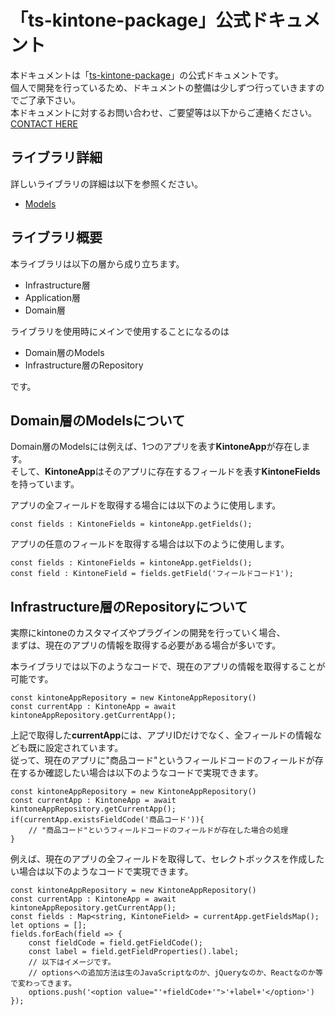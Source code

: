 #  「ts-kintone-package」公式ドキュメント

本ドキュメントは「[ts-kintone-package](https://github.com/ShunMitsuoka/ts-kintone-package)」の公式ドキュメントです。  
個人で開発を行っているため、ドキュメントの整備は少しずつ行っていきますのでご了承下さい。  
本ドキュメントに対するお問い合わせ、ご要望等は以下からご連絡ください。  
[CONTACT HERE](https://tri-an-gout.com/contact)

## ライブラリ詳細 
詳しいライブラリの詳細は以下を参照ください。
* [Models](./Domain/Models/model.md)

## ライブラリ概要
  
本ライブラリは以下の層から成り立ちます。  
* Infrastructure層  
* Application層  
* Domain層  
  
ライブラリを使用時にメインで使用することになるのは  
* Domain層のModels  
* Infrastructure層のRepository  

です。

## Domain層のModelsについて

Domain層のModelsには例えば、1つのアプリを表す**KintoneApp**が存在します。  
そして、**KintoneApp**はそのアプリに存在するフィールドを表す**KintoneFields**を持っています。

アプリの全フィールドを取得する場合には以下のように使用します。
```JS
const fields : KintoneFields = kintoneApp.getFields();
```

アプリの任意のフィールドを取得する場合は以下のように使用します。
```JS
const fields : KintoneFields = kintoneApp.getFields();
const field : KintoneField = fields.getField('フィールドコード1');
```

## Infrastructure層のRepositoryについて

実際にkintoneのカスタマイズやプラグインの開発を行っていく場合、  
まずは、現在のアプリの情報を取得する必要がある場合が多いです。

本ライブラリでは以下のようなコードで、現在のアプリの情報を取得することが可能です。

```JS
const kintoneAppRepository = new KintoneAppRepository()
const currentApp : KintoneApp = await kintoneAppRepository.getCurrentApp();
```

上記で取得した**currentApp**には、アプリIDだけでなく、全フィールドの情報なども既に設定されています。  
従って、現在のアプリに"商品コード"というフィールドコードのフィールドが存在するか確認したい場合は以下のようなコードで実現できます。

```JS
const kintoneAppRepository = new KintoneAppRepository()
const currentApp : KintoneApp = await kintoneAppRepository.getCurrentApp();
if(currentApp.existsFieldCode('商品コード')){
    // "商品コード"というフィールドコードのフィールドが存在した場合の処理
}
```

例えば、現在のアプリの全フィールドを取得して、セレクトボックスを作成したい場合は以下のようなコードで実現できます。

```JS
const kintoneAppRepository = new KintoneAppRepository()
const currentApp : KintoneApp = await kintoneAppRepository.getCurrentApp();
const fields : Map<string, KintoneField> = currentApp.getFieldsMap();
let options = [];
fields.forEach(field => {
    const fieldCode = field.getFieldCode();
    const label = field.getFieldProperties().label;
    // 以下はイメージです。
    // optionsへの追加方法は生のJavaScriptなのか、jQueryなのか、Reactなのか等で変わってきます。
    options.push('<option value="'+fieldCode+'">'+label+'</option>')
});
```
